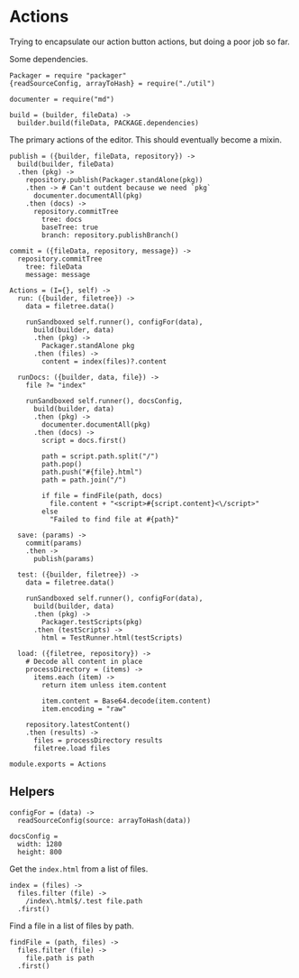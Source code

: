 Actions
=======

Trying to encapsulate our action button actions, but doing a poor job so far.

Some dependencies.

    Packager = require "packager"
    {readSourceConfig, arrayToHash} = require("./util")

    documenter = require("md")

    build = (builder, fileData) ->
      builder.build(fileData, PACKAGE.dependencies)

The primary actions of the editor. This should eventually become a mixin.

    publish = ({builder, fileData, repository}) ->
      build(builder, fileData)
      .then (pkg) ->
        repository.publish(Packager.standAlone(pkg))
        .then -> # Can't outdent because we need `pkg`
          documenter.documentAll(pkg)
        .then (docs) ->
          repository.commitTree
            tree: docs
            baseTree: true
            branch: repository.publishBranch()

    commit = ({fileData, repository, message}) ->
      repository.commitTree
        tree: fileData
        message: message

    Actions = (I={}, self) ->
      run: ({builder, filetree}) ->
        data = filetree.data()

        runSandboxed self.runner(), configFor(data),
          build(builder, data)
          .then (pkg) ->
            Packager.standAlone pkg
          .then (files) ->
            content = index(files)?.content

      runDocs: ({builder, data, file}) ->
        file ?= "index"

        runSandboxed self.runner(), docsConfig,
          build(builder, data)
          .then (pkg) ->
            documenter.documentAll(pkg)
          .then (docs) ->
            script = docs.first()

            path = script.path.split("/")
            path.pop()
            path.push("#{file}.html")
            path = path.join("/")

            if file = findFile(path, docs)
              file.content + "<script>#{script.content}<\/script>"
            else
              "Failed to find file at #{path}"

      save: (params) ->
        commit(params)
        .then ->
          publish(params)

      test: ({builder, filetree}) ->
        data = filetree.data()

        runSandboxed self.runner(), configFor(data),
          build(builder, data)
          .then (pkg) ->
            Packager.testScripts(pkg)
          .then (testScripts) ->
            html = TestRunner.html(testScripts)

      load: ({filetree, repository}) ->
        # Decode all content in place
        processDirectory = (items) ->
          items.each (item) ->
            return item unless item.content

            item.content = Base64.decode(item.content)
            item.encoding = "raw"

        repository.latestContent()
        .then (results) ->
          files = processDirectory results
          filetree.load files

    module.exports = Actions

Helpers
-------

    configFor = (data) ->
      readSourceConfig(source: arrayToHash(data))

    docsConfig =
      width: 1280
      height: 800

Get the `index.html` from a list of files.

    index = (files) ->
      files.filter (file) ->
        /index\.html$/.test file.path
      .first()

Find a file in a list of files by path.

    findFile = (path, files) ->
      files.filter (file) ->
        file.path is path
      .first()
